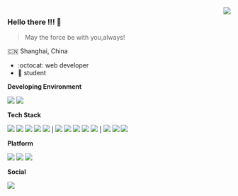 <img align="right" src="https://github-readme-stats.vercel.app/api?username=admiral-thrawn&show_icons=true&icon_color=805AD5&text_color=718096&bg_color=ffffff" />

### Hello there !!! 👋
> May the force be with you,always!

:cn: Shanghai, China
 - :octocat: web developer
 - :school: student

**Developing Environment**

[![](https://img.shields.io/badge/Desktop-Arch%20Linux-33aadd?style=flat-square&logo=arch-linux&logoColor=ffffff)](https://www.archlinux.org/)
[![](https://img.shields.io/badge/Server-Ubuntu%2020.04-dd4814?style=flat-square&logo=ubuntu&logoColor=ffffff)](https://www.archlinux.org/)

**Tech Stack**

[![](https://img.shields.io/badge/-Linux-f2c63f?style=flat-square&logo=linux&logoColor=ffffff)](https://kernel.org/)
[![](https://img.shields.io/badge/-PHP-8892bf?style=flat-square&logo=php&logoColor=ffffff)](https://php.net/)
[![](https://img.shields.io/badge/-Laravel-ff2d20?style=flat-square&logo=laravel&logoColor=ffffff)](https://php.net/)
[![](https://img.shields.io/badge/-Docker-0167fe?style=flat-square&logo=docker&logoColor=ffffff)](https://www.docker.com/)
[![](https://img.shields.io/badge/-Apache-f00?style=flat-square&logo=apache&logoColor=ffffff)](https://www.apache.org/) |
[![](https://img.shields.io/badge/-Vue.js-41b883?style=flat-square&logo=vue.js&logoColor=ffffff)](https://www.vuejs.org/)
[![](https://img.shields.io/badge/-node.js-026e00?style=flat-square&logo=node.js&logoColor=ffffff)](https://www.nodejs.org/)
[![](https://img.shields.io/badge/-NPM-c40b0a?style=flat-square&logo=npm&logoColor=ffffff)](https://www.npmjs.org/)
[![](https://img.shields.io/badge/-Nuxt.js-00c58e?style=flat-square&logo=nuxt.js&logoColor=ffffff)](https://www.nuxtjs.org/)
[![](https://img.shields.io/badge/-Tailwind%20CSS-1fccec?style=flat-square&logo=tailwindcss&logoColor=ffffff)](https://tailwindcss.com/) |
[![](https://img.shields.io/badge/-PostgreSQL-346891?style=flat-square&logo=postgresql&logoColor=ffffff)](https://www.postgresql.org/)
[![](https://img.shields.io/badge/-MongoDB-14aa53?style=flat-square&logo=mongodb&logoColor=ffffff)](https://www.mongodb.com/)
[![](https://img.shields.io/badge/-Redis-a51f17?style=flat-square&logo=redis&logoColor=ffffff)](https://www.redis.com/)

**Platform**

[![](https://img.shields.io/badge/-DigitalOcean-0167fe?style=flat-square&logo=digitalocean&logoColor=ffffff)](https://www.digitalocean.com/)
[![](https://img.shields.io/badge/-Alibaba%20Cloud-FF6A00?style=flat-square&logo=alibabacloud&logoColor=ffffff)](https://www.vercel.com/)
[![](https://img.shields.io/badge/-Vercel-000?style=flat-square&logo=vercel&logoColor=ffffff)](https://www.vercel.com/)

**Social**

[![](https://img.shields.io/badge/-Bilibili-00A1D6?style=flat-square&logo=bilibili&logoColor=ffffff)](https://space.bilibili.com/442263994)


